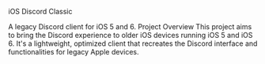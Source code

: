 iOS Discord Classic

A legacy Discord client for iOS 5 and 6.
Project Overview
This project aims to bring the Discord experience to older iOS devices running iOS 5 and iOS 6. It's a lightweight, optimized client that recreates the Discord interface and functionalities for legacy Apple devices.
